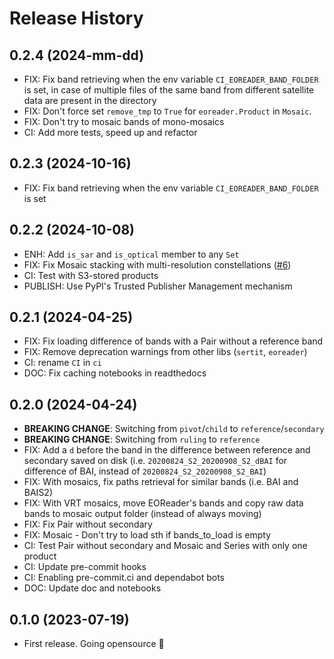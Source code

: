 # Release History

## 0.2.4 (2024-mm-dd)

- FIX: Fix band retrieving when the env variable `CI_EOREADER_BAND_FOLDER` is set, in case of multiple files of the same band from different satellite data are present in the directory
- FIX: Don't force set `remove_tmp` to `True` for `eoreader.Product` in `Mosaic`.
- FIX: Don't try to mosaic bands of mono-mosaics
- CI: Add more tests, speed up and refactor

## 0.2.3 (2024-10-16)

- FIX: Fix band retrieving when the env variable `CI_EOREADER_BAND_FOLDER` is set

## 0.2.2 (2024-10-08)

- ENH: Add `is_sar` and `is_optical` member to any `Set`
- FIX: Fix Mosaic stacking with multi-resolution constellations ([#6](https://github.com/sertit/eoreader/issues/6))
- CI: Test with S3-stored products
- PUBLISH: Use PyPI's Trusted Publisher Management mechanism

## 0.2.1 (2024-04-25)

- FIX: Fix loading difference of bands with a Pair without a reference band
- FIX: Remove deprecation warnings from other libs (`sertit`, `eoreader`)
- CI: rename `CI` in `ci`
- DOC: Fix caching notebooks in readthedocs

## 0.2.0 (2024-04-24)

- **BREAKING CHANGE**: Switching from `pivot`/`child` to `reference`/`secondary`
- **BREAKING CHANGE**: Switching from `ruling` to `reference`
- FIX: Add a `d` before the band in the difference between reference and secondary saved on disk (i.e. `20200824_S2_20200908_S2_dBAI` for difference of BAI, instead of `20200824_S2_20200908_S2_BAI`)
- FIX: With mosaics, fix paths retrieval for similar bands (i.e. BAI and BAIS2)
- FIX: With VRT mosaics, move EOReader's bands and copy raw data bands to mosaic output folder (instead of always moving)
- FIX: Fix Pair without secondary
- FIX: Mosaic - Don't try to load sth if bands_to_load is empty 
- CI: Test Pair without secondary and Mosaic and Series with only one product
- CI: Update pre-commit hooks
- CI: Enabling pre-commit.ci and dependabot bots
- DOC: Update doc and notebooks

## 0.1.0 (2023-07-19)

- First release. Going opensource 🚀
